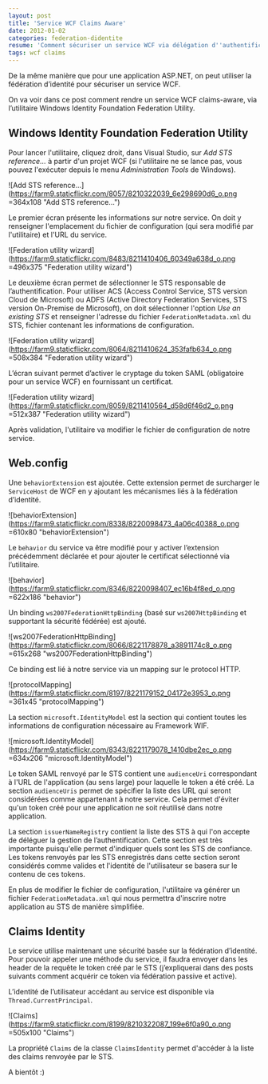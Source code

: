 ```yaml
---
layout: post
title: 'Service WCF Claims Aware'
date: 2012-01-02
categories: federation-didentite
resume: 'Comment sécuriser un service WCF via délégation d''authentification à un STS en utiliser le SDK Windows Identity Foundation (WIF) ?'
tags: wcf claims
---
```

De la même manière que pour une application ASP.NET, on peut utiliser la fédération d’identité pour sécuriser un service WCF.

On va voir dans ce post comment rendre un service WCF claims-aware, via l’utilitaire Windows Identity Foundation Federation Utility.

## Windows Identity Foundation Federation Utility

Pour lancer l'utilitaire, cliquez droit, dans Visual Studio, sur _Add STS reference…_ à partir d'un projet WCF (si l'utilitaire ne se lance pas, vous pouvez l'exécuter depuis le menu _Administration Tools_ de Windows).

![Add STS reference...](https://farm9.staticflickr.com/8057/8210322039_6e298690d6_o.png =364x108 "Add STS reference...")

Le premier écran présente les informations sur notre service. On doit y renseigner l'emplacement du fichier de configuration (qui sera modifié par l'utilitaire) et l'URL du service.

![Federation utility wizard](https://farm9.staticflickr.com/8483/8211410406_60349a638d_o.png =496x375 "Federation utility wizard")

Le deuxième écran permet de sélectionner le STS responsable de l’authentification. Pour utiliser ACS (Access Control Service, STS version Cloud de Microsoft) ou ADFS (Active Directory Federation Services, STS version On-Premise de Microsoft), on doit sélectionner l'option _Use an existing STS_ et renseigner l'adresse du fichier `FederationMetadata.xml` du STS, fichier contenant les informations de configuration.

![Federation utility wizard](https://farm9.staticflickr.com/8064/8211410624_353fafb634_o.png =508x384 "Federation utility wizard")

L’écran suivant permet d’activer le cryptage du token SAML (obligatoire pour un service WCF) en fournissant un certificat.

![Federation utility wizard](https://farm9.staticflickr.com/8059/8211410564_d58d6f46d2_o.png =512x387 "Federation utility wizard")

Après validation, l'utilitaire va modifier le fichier de configuration de notre service.

## Web.config

Une `behaviorExtension` est ajoutée. Cette extension permet de surcharger le `ServiceHost` de WCF en y ajoutant les mécanismes liés à la fédération d’identité.

![behaviorExtension](https://farm9.staticflickr.com/8338/8220098473_4a06c40388_o.png =610x80 "behaviorExtension")

Le `behavior` du service va être modifié pour y activer l’extension précédemment déclarée et pour ajouter le certificat sélectionné via l’utilitaire.

![behavior](https://farm9.staticflickr.com/8346/8220098407_ec16b4f8ed_o.png =622x186 "behavior")

Un binding `ws2007FederationHttpBinding` (basé sur `ws2007HttpBinding` et supportant la sécurité fédérée) est ajouté.

![ws2007FederationHttpBinding](https://farm9.staticflickr.com/8066/8221178878_a3891174c8_o.png =615x268 "ws2007FederationHttpBinding")

Ce binding est lié à notre service via un mapping sur le protocol HTTP.

![protocolMapping](https://farm9.staticflickr.com/8197/8221179152_04172e3953_o.png =361x45 "protocolMapping")

La section `microsoft.IdentityModel` est la section qui contient toutes les informations de configuration nécessaire au Framework WIF.

![microsoft.IdentityModel](https://farm9.staticflickr.com/8343/8221179078_1410dbe2ec_o.png =634x206 "microsoft.IdentityModel")

Le token SAML renvoyé par le STS contient une `audienceUri` correspondant à l'URL de l'application (au sens large) pour laquelle le token a été créé. La section `audienceUris` permet de spécifier la liste des URL qui seront considérées comme appartenant à notre service. Cela permet d'éviter qu'un token créé pour une application ne soit réutilisé dans notre application.

La section `issuerNameRegistry` contient la liste des STS à qui l'on accepte de déléguer la gestion de l’authentification. Cette section est très importante puisqu'elle permet d'indiquer quels sont les STS de confiance. Les tokens renvoyés par les STS enregistrés dans cette section seront considérés comme valides et l'identité de l'utilisateur se basera sur le contenu de ces tokens.

En plus de modifier le fichier de configuration, l'utilitaire va générer un fichier `FederationMetadata.xml` qui nous permettra d'inscrire notre application au STS de manière simplifiée.

## Claims Identity

Le service utilise maintenant une sécurité basée sur la fédération d’identité. Pour pouvoir appeler une méthode du service, il faudra envoyer dans les header de la requête le token créé par le STS (j’expliquerai dans des posts suivants comment acquérir ce token via fédération passive et active).

L’identité de l’utilisateur accédant au service est disponible via `Thread.CurrentPrincipal`.

![Claims](https://farm9.staticflickr.com/8199/8210322087_199e6f0a90_o.png =505x100 "Claims")

La propriété `Claims` de la classe `ClaimsIdentity` permet d'accéder à la liste des claims renvoyée par le STS.

A bientôt :)

